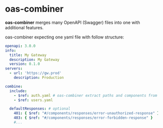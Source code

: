 # oas-combiner

**oas-combiner** merges many OpenAPI (Swagger) files into one with additional features.

oas-combiner expecting one yaml file with follow structure:
```yaml
openapi: 3.0.0
info:
  title: My Gateway
  description: My Gateway
  version: 0.1.0
servers:
  - url: 'https://gw.prod'
    description: Production

combine:
  include:
    - $ref: auth.yaml # oas-combiner extract paths and components from file
    - $ref: users.yaml

  defaultResponses: # optional
    401: { $ref: "#/components/responses/error-unauthorized-response" }
    403: { $ref: "#/components/responses/error-forbidden-response" }
    #...
```
